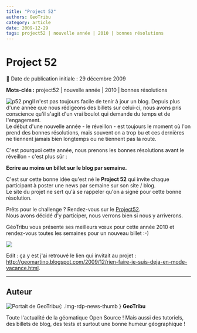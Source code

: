```yaml
---
title: "Project 52"
authors: GeoTribu
category: article
date: 2009-12-29
tags: project52 | nouvelle année | 2010 | bonnes résolutions
---
```


# Project 52


:calendar: Date de publication initiale : 29 décembre 2009

**Mots-clés :** project52 | nouvelle année | 2010 | bonnes résolutions


![p52.png](http://88.191.39.115/fabien/geotribu/logos/p52_60x75.png)Il n'est pas toujours facile de tenir à jour un blog. Depuis plus d'une année que nous rédigeons des billets sur celui-ci, nous avons pris conscience qu'il s'agit d'un vrai boulot qui demande du temps et de l'engagement.  
Le début d'une nouvelle année - le réveillon - est toujours le moment où l'on prend des bonnes résolutions, mais souvent on a trop bu et ces dernières ne tiennent jamais bien longtemps ou ne tiennent pas la route.

C'est pourquoi cette année, nous prenons les bonnes résolutions avant le réveillon - c'est plus sûr :




**Ecrire au moins un billet sur le blog par semaine.**




C'est sur cette bonne idée qu'est né le **Project 52** qui invite chaque participant à poster une news par semaine sur son site / blog.  
Le site du projet ne sert qu'à se rappeler qu'on a signé pour cette bonne résolution.  

Prêts pour le challenge ? Rendez-vous sur le [Project52](http://project52.info/).  
Nous avons décidé d'y participer, nous verrons bien si nous y arriverons.

GéoTribu vous présente ses meilleurs vœux pour cette année 2010 et rendez-vous toutes les semaines pour un nouveau billet :-)

![](http://88.191.39.115/fabien/geotribu/logos/happy_year_2010.png)

Edit : ça y est j'ai retrouvé le lien qui invitait au projet : <http://geomartino.blogspot.com/2009/12/rien-faire-je-suis-deja-en-mode-vacance.html>.



----

## Auteur

![Portait de GeoTribu](https://cdn.geotribu.fr/img/internal/charte/geotribu\_logo\_64x64.png){: .img-rdp-news-thumb }
**GeoTribu**

Toute l'actualité de la géomatique Open Source ! Mais aussi des tutoriels, des billets de blog, des tests et surtout une bonne humeur géographique !
